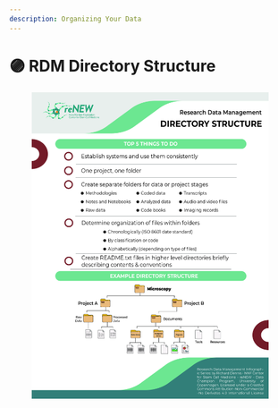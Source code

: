 ```yaml
---
description: Organizing Your Data
---
```


# 🟣 RDM Directory Structure

<div align="right" data-full-width="true"><figure><img src="../../.gitbook/assets/RDM_Checklist_Directory.jpg" alt=""><figcaption></figcaption></figure></div>
